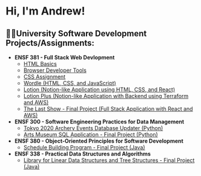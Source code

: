 <h1>Hi, I'm Andrew!</h1>

<h2>👨‍💻University Software Development Projects/Assignments:</h2>

- <b>ENSF 381 - Full Stack Web Devlopment</b>
  - [HTML Basics](https://github.com/ucalgary-ensf381/assignment-02-html-basics-andrew-duong)
  - [Browser Developer Tools](https://github.com/ucalgary-ensf381/assignment-03-dev-tools-andrew-duong)
  - [CSS Assignment](https://github.com/ucalgary-ensf381/assignment-04-css-andrew-duong)
  - [Wordle (HTML, CSS, and JavaScript)](https://github.com/ucalgary-ensf381/assignment-05-wordle-andrew-duong)
  - [Lotion (Notion-like Application using HTML, CSS, and React)](https://github.com/ucalgary-ensf381/assignment-06-lotion-andrew-duong)
  - [Lotion Plus (Notion-like Application with Backend using Terraform and AWS)](https://github.com/ucalgary-ensf381/assignment-07-lotion-plus-andrew-and-joseph)
  - [The Last Show - Final Project (Full Stack Application with React and AWS)](https://github.com/ucalgary-ensf381/the-last-show-joseph-and-andrew)
- <b>ENSF 300 - Software Engineering Practices for Data Management</b>
  - [Tokyo 2020 Archery Events Database Updater (Python)](https://github.com/Maan-Khedr-ENSF-300/assignment-5-olympicarchery-application-foo)
  - [Arts Museum SQL Application - Final Project (Python)](https://github.com/Maan-Khedr-ENSF-300/museum-project-foo)
- <b>ENSF 380 - Object-Oriented Principles for Software Development</b>
  - [Schedule Building Program - Final Project (Java)](https://github.com/freshmint7/ENSF380-Final-Project)
- <b>ENSF 338 - Practical Data Structures and Algorithms</b>
  - [Library for Linear Data Structures and Tree Structures - Final Project (Java)](https://github.com/freshmint7/ENSF338-Final-Project)

<!--
**andrew-duong/andrew-duong** is a ✨ _special_ ✨ repository because its `README.md` (this file) appears on your GitHub profile.

Here are some ideas to get you started:

- 🔭 I’m currently working on ...
- 🌱 I’m currently learning ...
- 👯 I’m looking to collaborate on ...
- 🤔 I’m looking for help with ...
- 💬 Ask me about ...
- 📫 How to reach me: ...
- 😄 Pronouns: ...
- ⚡ Fun fact: ...
-->
